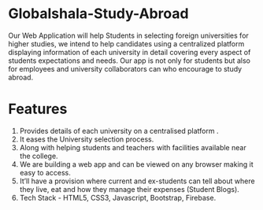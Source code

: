 # Globalshala-Study-Abroad

Our Web Application will help Students in selecting foreign universities for higher studies, we intend to help candidates using a centralized platform displaying information of each university in detail covering every aspect of students expectations and needs. Our app is not only for students but also for employees and university collaborators can who encourage to study abroad.

# Features
1. Provides details of each university on a centralised platform .
2. It eases the University selection process.
3. Along with helping students and teachers with facilities available near the college.
4. We are building a web app and can be viewed on any browser making it easy to access. 
5. It’ll have a provision where current and ex-students can tell about where they live, eat and how they     manage their expenses (Student Blogs).
6. Tech Stack - HTML5, CSS3, Javascript, Bootstrap, Firebase.
